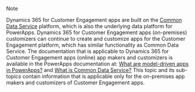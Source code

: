 > [!NOTE]
> Dynamics 365 for Customer Engagement apps are built on the [Common Data Service](/powerapps/maker/common-data-service/data-platform-intro) platform, which is also the underlying data platform for PowerApps. Dynamics 365 for Customer Engagement apps (on-premises) customizers can continue to create and customize apps for the Customer Engagement platform, which has similar functionality as Common Data Service.
> The documentation that is applicable to Dynamics 365 for Customer Engagement apps (online) app makers and customizers is available in the PowerApps documentation at: [What are model-driven apps in PowerApps?](/powerapps/maker/model-driven-apps/model-driven-app-overview) and [What is Common Data Service?](/powerapps/maker/common-data-service/data-platform-intro)
> This topic and its sub-topics contain information that is applicable only for the on-premises app makers and customizers of Customer Engagement apps.